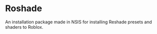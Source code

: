 # Roshade
An installation package made in NSIS for installing Reshade presets and shaders to Roblox.
